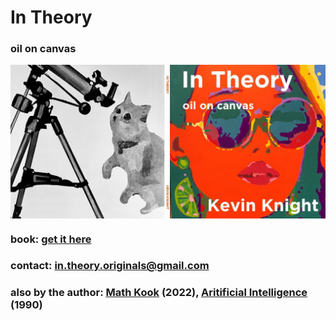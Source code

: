 

# In Theory

### oil on canvas

<IMG ALIGN=CENTER SRC="in-theory-cover.jpg"> 

### book: <a href="https://www.amazon.com">get it here</a>
### contact:  in.theory.originals@gmail.com
### also by the author: <a href="https://www.amazon.com">Math Kook</a> (2022), <a href="[https://www.amazon.com](https://www.amazon.com/Artificial-Intelligence-Elaine-Rich/dp/0070522634/ref=sr_1_2?crid=14AZ5I9B1ISN1&keywords=kevin+knight+artificial+intelligence&qid=1659386396&sprefix=kevin+knight+artificial+intelligenc%2Caps%2C161&sr=8-2)">Aritificial Intelligence</a> (1990)

